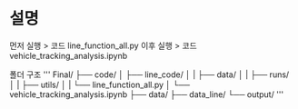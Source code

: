 # 설명
먼저 실행 > 코드 line_function_all.py
이후 실행 > 코드 vehicle_tracking_analysis.ipynb

폴더 구조
'''
Final/
├── code/
│   ├── line_code/
│   |   ├── data/
│   |   ├── runs/
│   |   ├── utils/
│   |   └── line_function_all.py
│   └── vehicle_tracking_analysis.ipynb
├── data/
├── data_line/
└── output/
'''
